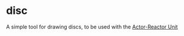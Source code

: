 # disc

A simple tool for drawing discs, to be used with the [Actor-Reactor Unit](https://www.github.com/eadpucv/actor-reactor)
